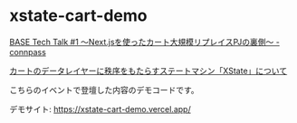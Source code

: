 # xstate-cart-demo

[BASE Tech Talk #1 〜Next.jsを使ったカート大規模リプレイスPJの裏側〜 - connpass](https://base.connpass.com/event/231346/)

[カートのデータレイヤーに秩序をもたらすステートマシン「XState」について](https://speakerdeck.com/ryamakuchi/about-xstate-a-state-machine-that-controls-the-carts-data-layer)

こちらのイベントで登壇した内容のデモコードです。

デモサイト: https://xstate-cart-demo.vercel.app/
